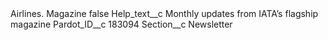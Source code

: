 <?xml version="1.0" encoding="UTF-8"?>
<CustomMetadata xmlns="http://soap.sforce.com/2006/04/metadata" xmlns:xsi="http://www.w3.org/2001/XMLSchema-instance" xmlns:xsd="http://www.w3.org/2001/XMLSchema">
    <label>Airlines. Magazine</label>
    <protected>false</protected>
    <values>
        <field>Help_text__c</field>
        <value xsi:type="xsd:string">Monthly updates from IATA’s flagship magazine</value>
    </values>
    <values>
        <field>Pardot_ID__c</field>
        <value xsi:type="xsd:string">183094</value>
    </values>
    <values>
        <field>Section__c</field>
        <value xsi:type="xsd:string">Newsletter</value>
    </values>
</CustomMetadata>
